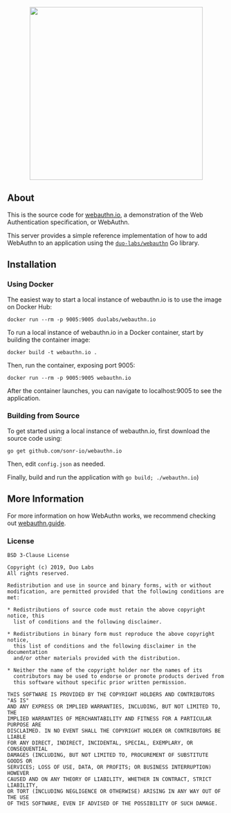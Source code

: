 <p align="center">
<img src="https://github.com/sonr-io/webauthn.io/blob/master/static/dist/images/header-illi.png?raw=true" height="400"/>
</p>

## About

This is the source code for [webauthn.io](https://webauthn.io), a demonstration of the Web Authentication specification, or WebAuthn.

This server provides a simple reference implementation of how to add WebAuthn to an application using the [`duo-labs/webauthn`](https://github.com/duo-labs/webauthn) Go library.

## Installation

### Using Docker

The easiest way to start a local instance of webauthn.io is to use the image on Docker Hub:

```
docker run --rm -p 9005:9005 duolabs/webauthn.io
```

To run a local instance of webauthn.io in a Docker container, start by building the container image:

```
docker build -t webauthn.io .
```

Then, run the container, exposing port 9005:

```
docker run --rm -p 9005:9005 webauthn.io
```

After the container launches, you can navigate to localhost:9005 to see the application.

### Building from Source

To get started using a local instance of webauthn.io, first download the source code using:

```
go get github.com/sonr-io/webauthn.io
```

Then, edit `config.json` as needed.

Finally, build and run the application with `go build; ./webauthn.io`)

## More Information

For more information on how WebAuthn works, we recommend checking out [webauthn.guide](https://webauthn.guide).

### License

```
BSD 3-Clause License

Copyright (c) 2019, Duo Labs
All rights reserved.

Redistribution and use in source and binary forms, with or without
modification, are permitted provided that the following conditions are met:

* Redistributions of source code must retain the above copyright notice, this
  list of conditions and the following disclaimer.

* Redistributions in binary form must reproduce the above copyright notice,
  this list of conditions and the following disclaimer in the documentation
  and/or other materials provided with the distribution.

* Neither the name of the copyright holder nor the names of its
  contributors may be used to endorse or promote products derived from
  this software without specific prior written permission.

THIS SOFTWARE IS PROVIDED BY THE COPYRIGHT HOLDERS AND CONTRIBUTORS "AS IS"
AND ANY EXPRESS OR IMPLIED WARRANTIES, INCLUDING, BUT NOT LIMITED TO, THE
IMPLIED WARRANTIES OF MERCHANTABILITY AND FITNESS FOR A PARTICULAR PURPOSE ARE
DISCLAIMED. IN NO EVENT SHALL THE COPYRIGHT HOLDER OR CONTRIBUTORS BE LIABLE
FOR ANY DIRECT, INDIRECT, INCIDENTAL, SPECIAL, EXEMPLARY, OR CONSEQUENTIAL
DAMAGES (INCLUDING, BUT NOT LIMITED TO, PROCUREMENT OF SUBSTITUTE GOODS OR
SERVICES; LOSS OF USE, DATA, OR PROFITS; OR BUSINESS INTERRUPTION) HOWEVER
CAUSED AND ON ANY THEORY OF LIABILITY, WHETHER IN CONTRACT, STRICT LIABILITY,
OR TORT (INCLUDING NEGLIGENCE OR OTHERWISE) ARISING IN ANY WAY OUT OF THE USE
OF THIS SOFTWARE, EVEN IF ADVISED OF THE POSSIBILITY OF SUCH DAMAGE.
```
